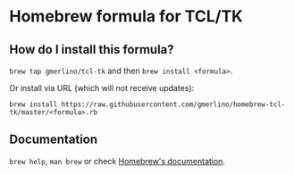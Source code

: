 # Homebrew formula for TCL/TK
## How do I install this formula?
`brew tap gmerlino/tcl-tk` and then `brew install <formula>`.

Or install via URL (which will not receive updates):

```
brew install https://raw.githubusercontent.com/gmerlino/homebrew-tcl-tk/master/<formula>.rb
```

## Documentation
`brew help`, `man brew` or check [Homebrew's documentation](https://github.com/Homebrew/brew/tree/master/share/doc/homebrew#readme).
